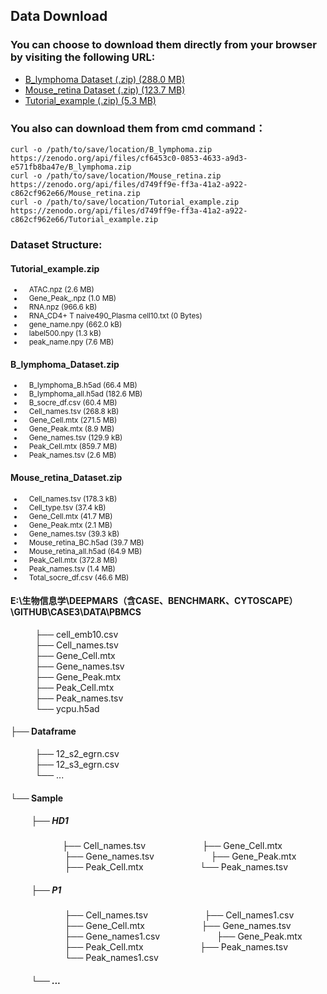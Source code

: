 ## Data Download
### You can choose to download them directly from your browser by visiting the following URL: 
- [B_lymphoma Dataset (.zip) (288.0 MB)](https://zenodo.org/record/8160180/files/B_lymphoma.zip?download=1)
- [Mouse_retina Dataset (.zip) (123.7 MB)](https://zenodo.org/record/8160180/files/Mouse_retina.zip?download=1)
- [Tutorial_example (.zip) (5.3 MB)](https://zenodo.org/record/8160180/files/Tutorial_example.zip?download=1)
  
### You also can download them from cmd command：
    curl -o /path/to/save/location/B_lymphoma.zip https://zenodo.org/api/files/cf6453c0-0853-4633-a9d3-e571fb8ba47e/B_lymphoma.zip
    curl -o /path/to/save/location/Mouse_retina.zip https://zenodo.org/api/files/d749ff9e-ff3a-41a2-a922-c862cf962e66/Mouse_retina.zip
    curl -o /path/to/save/location/Tutorial_example.zip https://zenodo.org/api/files/d749ff9e-ff3a-41a2-a922-c862cf962e66/Tutorial_example.zip
### Dataset Structure:

#### **Tutorial_example.zip**

<small>

- &nbsp;&nbsp;&nbsp;ATAC.npz (2.6 MB)
- &nbsp;&nbsp;&nbsp;Gene_Peak_.npz (1.0 MB)
- &nbsp;&nbsp;&nbsp;RNA.npz (966.6 kB)
- &nbsp;&nbsp;&nbsp;RNA_CD4+ T naive490_Plasma cell10.txt (0 Bytes)
- &nbsp;&nbsp;&nbsp;gene_name.npy (662.0 kB)
- &nbsp;&nbsp;&nbsp;label500.npy (1.3 kB)
- &nbsp;&nbsp;&nbsp;peak_name.npy (7.6 MB)

</small>

#### **B_lymphoma_Dataset.zip**

<small>

- &nbsp;&nbsp;&nbsp;B_lymphoma_B.h5ad (66.4 MB)
- &nbsp;&nbsp;&nbsp;B_lymphoma_all.h5ad (182.6 MB)
- &nbsp;&nbsp;&nbsp;B_socre_df.csv (60.4 MB)
- &nbsp;&nbsp;&nbsp;Cell_names.tsv (268.8 kB)
- &nbsp;&nbsp;&nbsp;Gene_Cell.mtx (271.5 MB)
- &nbsp;&nbsp;&nbsp;Gene_Peak.mtx (8.9 MB)
- &nbsp;&nbsp;&nbsp;Gene_names.tsv (129.9 kB)
- &nbsp;&nbsp;&nbsp;Peak_Cell.mtx (859.7 MB)
- &nbsp;&nbsp;&nbsp;Peak_names.tsv (2.6 MB)

</small>

#### **Mouse_retina_Dataset.zip**

<small>

- &nbsp;&nbsp;&nbsp;Cell_names.tsv (178.3 kB)
- &nbsp;&nbsp;&nbsp;Cell_type.tsv (37.4 kB)
- &nbsp;&nbsp;&nbsp;Gene_Cell.mtx (41.7 MB)
- &nbsp;&nbsp;&nbsp;Gene_Peak.mtx (2.1 MB)
- &nbsp;&nbsp;&nbsp;Gene_names.tsv (39.3 kB)
- &nbsp;&nbsp;&nbsp;Mouse_retina_BC.h5ad (39.7 MB)
- &nbsp;&nbsp;&nbsp;Mouse_retina_all.h5ad (64.9 MB)
- &nbsp;&nbsp;&nbsp;Peak_Cell.mtx (372.8 MB)
- &nbsp;&nbsp;&nbsp;Peak_names.tsv (1.4 MB)
- &nbsp;&nbsp;&nbsp;Total_socre_df.csv (46.6 MB)

</small>

#### E:\生物信息学\DEEPMARS（含CASE、BENCHMARK、CYTOSCAPE）\GITHUB\CASE3\DATA\PBMCS
&nbsp;&nbsp;&nbsp;&nbsp;&nbsp;&nbsp;&nbsp;&nbsp;&nbsp;&nbsp;├── cell_emb10.csv  
&nbsp;&nbsp;&nbsp;&nbsp;&nbsp;&nbsp;&nbsp;&nbsp;&nbsp;&nbsp;├── Cell_names.tsv  
&nbsp;&nbsp;&nbsp;&nbsp;&nbsp;&nbsp;&nbsp;&nbsp;&nbsp;&nbsp;├── Gene_Cell.mtx  
&nbsp;&nbsp;&nbsp;&nbsp;&nbsp;&nbsp;&nbsp;&nbsp;&nbsp;&nbsp;├── Gene_names.tsv  
&nbsp;&nbsp;&nbsp;&nbsp;&nbsp;&nbsp;&nbsp;&nbsp;&nbsp;&nbsp;├── Gene_Peak.mtx  
&nbsp;&nbsp;&nbsp;&nbsp;&nbsp;&nbsp;&nbsp;&nbsp;&nbsp;&nbsp;├── Peak_Cell.mtx  
&nbsp;&nbsp;&nbsp;&nbsp;&nbsp;&nbsp;&nbsp;&nbsp;&nbsp;&nbsp;├── Peak_names.tsv  
&nbsp;&nbsp;&nbsp;&nbsp;&nbsp;&nbsp;&nbsp;&nbsp;&nbsp;&nbsp;└── ycpu.h5ad  

#### ├── Dataframe
&nbsp;&nbsp;&nbsp;&nbsp;&nbsp;&nbsp;&nbsp;&nbsp;&nbsp;&nbsp;├── 12_s2_egrn.csv  
&nbsp;&nbsp;&nbsp;&nbsp;&nbsp;&nbsp;&nbsp;&nbsp;&nbsp;&nbsp;├── 12_s3_egrn.csv  
&nbsp;&nbsp;&nbsp;&nbsp;&nbsp;&nbsp;&nbsp;&nbsp;&nbsp;&nbsp;└── ...  

#### └── Sample
##### &nbsp;&nbsp;&nbsp;&nbsp;&nbsp;&nbsp;&nbsp;&nbsp;&nbsp;&nbsp;├── HD1
&nbsp;&nbsp;&nbsp;&nbsp;&nbsp;&nbsp;&nbsp;&nbsp;&nbsp;&nbsp;&nbsp;&nbsp;&nbsp;&nbsp;&nbsp;&nbsp;&nbsp;&nbsp;&nbsp;&nbsp;&nbsp;├── Cell_names.tsv
&nbsp;&nbsp;&nbsp;&nbsp;&nbsp;&nbsp;&nbsp;&nbsp;&nbsp;&nbsp;&nbsp;&nbsp;&nbsp;&nbsp;&nbsp;&nbsp;&nbsp;&nbsp;&nbsp;&nbsp;&nbsp;&nbsp;├── Gene_Cell.mtx
&nbsp;&nbsp;&nbsp;&nbsp;&nbsp;&nbsp;&nbsp;&nbsp;&nbsp;&nbsp;&nbsp;&nbsp;&nbsp;&nbsp;&nbsp;&nbsp;&nbsp;&nbsp;&nbsp;&nbsp;&nbsp;&nbsp;├── Gene_names.tsv
&nbsp;&nbsp;&nbsp;&nbsp;&nbsp;&nbsp;&nbsp;&nbsp;&nbsp;&nbsp;&nbsp;&nbsp;&nbsp;&nbsp;&nbsp;&nbsp;&nbsp;&nbsp;&nbsp;&nbsp;&nbsp;&nbsp;├── Gene_Peak.mtx
&nbsp;&nbsp;&nbsp;&nbsp;&nbsp;&nbsp;&nbsp;&nbsp;&nbsp;&nbsp;&nbsp;&nbsp;&nbsp;&nbsp;&nbsp;&nbsp;&nbsp;&nbsp;&nbsp;&nbsp;&nbsp;&nbsp;├── Peak_Cell.mtx
&nbsp;&nbsp;&nbsp;&nbsp;&nbsp;&nbsp;&nbsp;&nbsp;&nbsp;&nbsp;&nbsp;&nbsp;&nbsp;&nbsp;&nbsp;&nbsp;&nbsp;&nbsp;&nbsp;&nbsp;&nbsp;&nbsp;└── Peak_names.tsv

##### &nbsp;&nbsp;&nbsp;&nbsp;&nbsp;&nbsp;&nbsp;&nbsp;&nbsp;&nbsp;├── P1
&nbsp;&nbsp;&nbsp;&nbsp;&nbsp;&nbsp;&nbsp;&nbsp;&nbsp;&nbsp;&nbsp;&nbsp;&nbsp;&nbsp;&nbsp;&nbsp;&nbsp;&nbsp;&nbsp;&nbsp;&nbsp;&nbsp;├── Cell_names.tsv
&nbsp;&nbsp;&nbsp;&nbsp;&nbsp;&nbsp;&nbsp;&nbsp;&nbsp;&nbsp;&nbsp;&nbsp;&nbsp;&nbsp;&nbsp;&nbsp;&nbsp;&nbsp;&nbsp;&nbsp;&nbsp;&nbsp;├── Cell_names1.csv
&nbsp;&nbsp;&nbsp;&nbsp;&nbsp;&nbsp;&nbsp;&nbsp;&nbsp;&nbsp;&nbsp;&nbsp;&nbsp;&nbsp;&nbsp;&nbsp;&nbsp;&nbsp;&nbsp;&nbsp;&nbsp;&nbsp;├── Gene_Cell.mtx
&nbsp;&nbsp;&nbsp;&nbsp;&nbsp;&nbsp;&nbsp;&nbsp;&nbsp;&nbsp;&nbsp;&nbsp;&nbsp;&nbsp;&nbsp;&nbsp;&nbsp;&nbsp;&nbsp;&nbsp;&nbsp;&nbsp;├── Gene_names.tsv
&nbsp;&nbsp;&nbsp;&nbsp;&nbsp;&nbsp;&nbsp;&nbsp;&nbsp;&nbsp;&nbsp;&nbsp;&nbsp;&nbsp;&nbsp;&nbsp;&nbsp;&nbsp;&nbsp;&nbsp;&nbsp;&nbsp;├── Gene_names1.csv
&nbsp;&nbsp;&nbsp;&nbsp;&nbsp;&nbsp;&nbsp;&nbsp;&nbsp;&nbsp;&nbsp;&nbsp;&nbsp;&nbsp;&nbsp;&nbsp;&nbsp;&nbsp;&nbsp;&nbsp;&nbsp;&nbsp;├── Gene_Peak.mtx
&nbsp;&nbsp;&nbsp;&nbsp;&nbsp;&nbsp;&nbsp;&nbsp;&nbsp;&nbsp;&nbsp;&nbsp;&nbsp;&nbsp;&nbsp;&nbsp;&nbsp;&nbsp;&nbsp;&nbsp;&nbsp;&nbsp;├── Peak_Cell.mtx
&nbsp;&nbsp;&nbsp;&nbsp;&nbsp;&nbsp;&nbsp;&nbsp;&nbsp;&nbsp;&nbsp;&nbsp;&nbsp;&nbsp;&nbsp;&nbsp;&nbsp;&nbsp;&nbsp;&nbsp;&nbsp;&nbsp;├── Peak_names.tsv
&nbsp;&nbsp;&nbsp;&nbsp;&nbsp;&nbsp;&nbsp;&nbsp;&nbsp;&nbsp;&nbsp;&nbsp;&nbsp;&nbsp;&nbsp;&nbsp;&nbsp;&nbsp;&nbsp;&nbsp;&nbsp;&nbsp;└── Peak_names1.csv

##### &nbsp;&nbsp;&nbsp;&nbsp;&nbsp;&nbsp;&nbsp;&nbsp;&nbsp;&nbsp;└── ...
